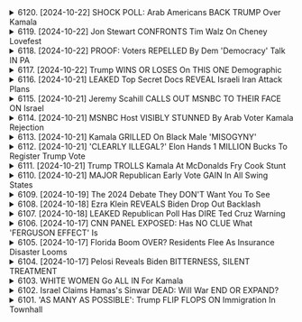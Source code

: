 <details>
<summary>6120. [2024-10-22] SHOCK POLL: Arab Americans BACK TRUMP Over Kamala</summary><br>

<a href="https://www.youtube.com/watch?v=dLQppTD2t3U" target="_blank">
    <img src="https://img.youtube.com/vi/dLQppTD2t3U/maxresdefault.jpg" 
        alt="[Youtube]" width="200">
</a>

# SHOCK POLL: Arab Americans BACK TRUMP Over Kamala

## 談話內容主要重點整理：美國總統大選中，阿拉伯裔美國人與穆斯林族群的選票變化分析

**概述:**

本次談話主要探討2024年美國總統大選中，阿拉伯裔與穆斯林族群投票動向的顯著轉變，特別是與2020年選舉相比的差異，以及可能影響此趨勢的原因。

**一、選票轉向的現象與數據：**

*   **2024年趨勢:** 傳統上傾向民主黨的阿拉伯裔美國人及穆斯林族群，正展現出對共和黨候選人川普的支持度上升的跡象。
*   **數據對比:** 2020年，全國穆斯林的64%投票給拜登，35%給川普；而密西根州阿拉伯裔人口眾多的縣份，近70%的選民投票給拜登上任。目前有數據顯示，2024年選舉中，該族群對川普的支持度有增長趨勢。
*   **第三方候選人影響:** 綠黨候選人吉爾·史坦姆似乎在部分搖擺州中，贏得了一些阿拉伯裔美國人的選票，可能導致該族群的支持力量分散。
*   **卡瑪拉·哈里斯的處境:** 卡瑪拉·哈里斯在該族群中的支持度顯著下降，可能與其個人形象和政策立場有關。

**二、可能影響因素：**

*   **加沙衝突:** 對加沙地區問題的態度，可能是推動選票轉變的重要原因。對拜登政府在中東政策的失望，可能使選民轉向其他候選人。
*   **經濟問題:** 選民的投票動機多元，經濟因素可能是影響選票走向的一環。
*   **文化問題：** 選民的投票動機並非統一，文化議題也可能驅使選民轉變。
*   **族群內部多元性：**阿拉伯裔美國人並非鐵板一塊，族群內部也存在基督徒等多元宗教背景，選民投票考量也因此不同。
*   **選民複雜性:** 選民的投票考量複雜多元，評斷並不易。

**三、潛在影響與討論：**

*   **選票分散:** 第三方候選人的參選可能導致選票分散，影響選舉結果。
*   **政治策略考量:** 共和黨候選人川普可能利用此趨勢，爭取更多阿拉伯裔選民的支持，並藉此擴大選票基礎。
*   **選舉結果不確定性:** 此次選票變動趨勢，增加了選舉結果的不確定性，需要進一步觀測與分析。

**結論:**

阿拉伯裔與穆斯林族群的選票變化，正成為2024年美國總統大選中的重要看點。瞭解造成此現象的深層原因，以及其對選舉結果的潜在影響，對於評估美國政治格局至關重要。
</details>

<details>
<summary>6119. [2024-10-22] Jon Stewart CONFRONTS Tim Walz On Cheney Lovefest</summary><br>

<a href="https://www.youtube.com/watch?v=AxZSFPpBcXw" target="_blank">
    <img src="https://img.youtube.com/vi/AxZSFPpBcXw/maxresdefault.jpg" 
        alt="[Youtube]" width="200">
</a>

# Jon Stewart CONFRONTS Tim Walz On Cheney Lovefest

以下是根據提供的文字稿整理的重點摘要和結構化資訊，採用正式用語並以小節劃分：

**I. 中心議題：對共和黨人莉兹·切尼(Liz Cheney)的批評及與其他政客立場的比較**

*   **主要批判**: 講者認為莉茲·切尼為了政治目的而改變立場，這種行為與其他改變立場的政治家（例如：唐納·特朗普、JD Vance、卡瑪拉·哈里斯）無異。
*   **核心論點**: 切尼被批評為不誠實或不原則性，講者認為她被過度批評，並指出其他政客也有過改變立場的歷史。

**II. 對莉茲·切尼的具體批評**

*   **立場的转变**: 指出切尼過去對同性婚姻的立場引起了父親（一位州参议员）的批評，並导致她在选举中落败。
*   **價值觀的改變**: 認為切尼改變立場以符合政治需要，特别是她在中孕問題上的轉變。

**III. 其他政治家立場的比較**

*   **唐納·特朗普**: 指出特朗普關於墮胎的立場多次改变。
*   **JD Vance**: 認為万斯曾公開谴责特朗普，但后来为了竞选议员职位改变了立场。
    *   讨论了万斯过去反对全国性堕胎禁令和现在的立场变化。
*   **卡瑪拉·哈里斯**: 提到哈里斯的立場也有過改變。

**IV. 堕胎议题的中心辩论**

*   **全国性堕胎禁令 vs. 各州决定**: 讨论了支持全国性堕胎禁令与支持各州根据自己的法律决定堕胎问题的差异。
*   **立场转变的正当性**: 质疑那些最初反对堕胎禁令，后来为了政治目的改变立场的人的正当性。
*  講者强调对堕胎议题的个人信仰以及在政治舞台上的一致性。

**V. 對待切尼和其他改變立場政客的双重標準**

*   **不一致的批評**: 講者認為針對切尼的批評過於嚴厲，其他改變立場的政客（包括特朗普和万斯）卻未受到相同的抨擊。
*   **政治現實**: 指出政治家為了赢得选举或符合政治需要而改變立場是政治現實的一部分。

**VI. 總體論點與呼籲**

*   講者認為切尼被貼上“混蛋”的标签是不公平的，并指出其他政治家也有类似的经历。
*   呼吁觀眾对政治家的立场变化进行客观评估，并指出媒体和公众可能对不同政治家采取不同的标准。
*   呼籲觀眾「喜歡」影片、留言、以及支持獨立媒體。
</details>

<details>
<summary>6118. [2024-10-22] PROOF: Voters REPELLED By Dem 'Democracy' Talk IN PA</summary><br>

<a href="https://www.youtube.com/watch?v=Htb_nNMkA7U" target="_blank">
    <img src="https://img.youtube.com/vi/Htb_nNMkA7U/maxresdefault.jpg" 
        alt="[Youtube]" width="200">
</a>

# PROOF: Voters REPELLED By Dem 'Democracy' Talk IN PA

## 對話重點整理：各階級選民動態與政治策略分析

以下為對話內容摘要，以各主題小節整理，並以條列式呈現重點。

**一、 選民族群細分與政治傾向**

*   **階級重組而非單純再編成：** 共和黨並非傳統上代表「勞工階級」的政治力量，而是正在經歷一種階級群體調整。勞工階級不再有單一的投票傾向，而是出現分化。
*   **主要分歧：** 勞工階級的分歧主要體現在職業領域，而非單純的性別或種族。
*   **勞動階級細分：** 勞動階級可以分為兩大群體：
    *   **藍領工人 (Blue Collar)：** 指的是以體力勞動為主的群體，如卡車司機、生產工人等。在賓州，特朗普支持率領先，達正負19個百分點。他們對民粹主義和經濟政策較為敏感。
    *   **服務行業 (Service Workers)：** 指的是從事行政、收銀、服務業等工作的人群。雖然人數略高於藍領工人，但對民主黨的支持度較高 (樣本中，拜登支持率正負6個百分點)。他們同樣對民粹主義和進步主義論調有共鳴，也贊成堕胎議題，但对民主主義訊息反應平淡。

**二、 政治訊息訴求的有效性比較**

*   **特朗普的優勢：**特朗普擅長以民粹和經濟訊息訴求藍領工人，並且能有效激發選民熱情。
*   **拜登的策略：**拜登的競選團隊正在嘗試更加重視經濟訊息的宣傳，並可能增加在經濟訊息上的廣告支出。
*   **億萬富翁的影響：** 指出民粹論述可以有效地訴求抗拒億萬富翁的選民，並且呼籲民主黨可以利用這個工具來對抗特朗普。

**三、 政治研究報告來源**

*   **研究組織：** 關於勞工階級政治中心的報告可以在 `勞工階級政治中心.org` 找到。
*   **媒體報導：**這份報告還可在 `Jacobin` 網站上看到。
*   **作者平台：**作者作品發表於 `Jacobin` 和 `Harper's` 雜誌，也可以透過上述平台關注。

總之，這段對話分析了不同勞動階級群體的政治傾向，並探討了有效觸及不同族群的政治訊息訴求策略，以及可供參考的政治研究報告來源。
</details>

<details>
<summary>6117. [2024-10-22] Trump WINS OR LOSES On THIS ONE Demographic</summary><br>

<a href="https://www.youtube.com/watch?v=TdZq3IysF2Y" target="_blank">
    <img src="https://img.youtube.com/vi/TdZq3IysF2Y/maxresdefault.jpg" 
        alt="[Youtube]" width="200">
</a>

# Trump WINS OR LOSES On THIS ONE Demographic

好的，以下對這段內容進行了詳細的重點整理，使用了正式用語且以條列格式呈現：

**核心議題：** 本段內容是一段關於選舉策略、選民心理分析和訊息傳遞的討論。重點在於揭示民主黨和共和黨在競選活動中針對選民的策略，以及如何透過了解不同群體的選民來影響選舉結果。

**I. 選舉策略分析**

   * **民主黨的策略 (現階段):** 聚焦於擴大性別差距 (Gender Gap)，透過針對女性選民的訴求來提高投票率。他們似乎試圖複製過去的成功經驗，即透過聚焦特定議題 (如墮胎權) 來動員特定選民。
   * **共和黨的策略 (目前觀察):** 對於經濟議題的著力不足，未能有效地向經濟狀況改善的選民傳達信息。在地方選舉中，過度強調特定議題 (如跨性別議題) 可能導致反效果。
   * **兩黨共同點：** 兩黨都在試圖識別並鎖定特定選民群體，並透過個性化的訊息傳遞策略來影響他們的投票行為。

**II. 選民心理分析與訊息傳遞**

   * **選民關注點：** 選民最關注的是他們對生活品質影響的實質性議題，例如經濟狀況和教育問題。他們關心的是孩子在未來發展，教育機會等。
   * **訊息傳遞原則：** 有能力的政治家應避免直接回答與聯邦層級無關的問題，而應致力於理解選民的潛在擔憂，並將訊息定位為能滿足選民的需求與期望。
   * **精準鎖定：** 透過分析選民的類別(如教育程度、收入、職業等) ，可有效地針對不同選民群體傳遞不同的訊息，進而提高說服力。
       * **案例：** 勞工階級政治中心針對賓夕法尼亞州的選民進行分析，並評估不同訊息對各個群體的影響。

**III. 具體研究案例：勞工階級的投票傾向**

   * **研究對象：** 賓州勞工階級選民（基於教育程度、收入及職業）。
   * **研究方法：** 透過分類方法，將選民劃分為各個組別，並測試不同訊息對不同組別影響。
   * **重要發現：**
       * 某些勞工階層對共和黨總統候選人（特朗普）的支持度較高。
       * 民主黨副總統候選人（卡瑪拉·哈里斯）的陣營正在測試各種訊息，以了解哪些訊息最能打動這些選民。

**IV. 選舉結果預期**

   * 若性別差距擴大，卡瑪拉·哈里斯的得票可能明顯提升。
   * 針對賓州的勞工階級選民的精準鎖定，將對選舉結果產生重大影響。

總結：這段內容展現了一項關於選舉策略、選民心理分析和訊息傳遞的深入分析。選舉活動成功與否取決於識別關鍵選民、理解他們的動機和設計有效訊息的能力。
</details>

<details>
<summary>6116. [2024-10-21] LEAKED Top Secret Docs REVEAL Israeli Iran Attack Plans</summary><br>

<a href="https://www.youtube.com/watch?v=q-265WGlma4" target="_blank">
    <img src="https://img.youtube.com/vi/q-265WGlma4/maxresdefault.jpg" 
        alt="[Youtube]" width="200">
</a>

# LEAKED Top Secret Docs REVEAL Israeli Iran Attack Plans

## Ken Kritenbrink 訪談重點整理：機密洩露事件與媒體報導

**背景：** Ken Kritenbrink 針對近期 Pentagon 機密文件外流事件，分享了他的獨立分析與對媒體報導的評論。

**一、事件起源與涉事人物**

*   **外洩級別：** 外洩文件為極機密文件，存放於 JWX 系統（空軍情報系統）的伺服器，為定義上不應發生網路攻擊的隔離系統（Air-gapped System）。
*   **儲存方式：** 文件儲存在 Skiff 上，Skiff 為與網路完全隔絕的安全封閉資訊設施，需實體入侵才能取得。
*   **涉事者評估：** 調查初步認定涉事者為地位較低級的員職，初步鎖定為 Jack Teixeira。
*   **網路攻擊聲稱：** 一些媒體聲稱事件由伊朗駭客攻擊所致，Kritenbrinc 認為此說法錯誤，因為 JWX & Skiff 本身的安全機制使其不受網路攻擊影響。

**二、媒體報導的缺陷與誤導**

*   **基本事實錯誤：** 多家媒體出現對JWX和Skiff系統基礎知識的錯誤理解和報導，導致對事件發生的機制產生認知偏差。
*   **缺乏紀錄審查：** 媒體未能審查原始紀錄，以驗證其報導的準確性，這凸顯了紀錄審查的重要性。
*   **自我形象問題：** Medien 無法與社群媒體的情報傳播同步，反映了其過度強調自身報導角色的不健康自我認知。
*   **選擇性洩漏：** Washington Post 和 New York Times 等媒體通常只會公開國家安全機構允許洩漏的訊息，而非未經授權的洩漏。
*   **聯盟國間諜：** 這起洩漏事件也暴露了美國就算對盟國也需要進行間諜活動的真相。

**三、事件的政治隱含**

*   **透明度與責任：** 這起事件引發對政府透明度和責任的質疑，以及政府如何在維護國家安全和保護公眾知情權之間取得平衡。
*   **情報行動的暴露：** 洩漏的文件揭示了美國對其他國家進行情報蒐集活動的細節。
*    **高層涉入疑慮：** 雖然目前認定為低級軍官外流，但由於文件存取層級，仍然存在高層涉入案件的可能。

**四、作者的個人情況**

*   **平台：** Kritenbrink 在 Substack 上運營獨立的媒體平台 "Krippenstein dos com"。
*   **訪詢：** Kritenbrink 預期 FBI 將會對他進行訪詢或調查。
*   **採訪態度：** 他以幽默而坦率的態度分享了他的觀點和經歷。

**五、支持 Krippenstein 的方法**

*   訪問 Substack 平台 [https://krippenstein.substack.com](https://krippenstein.substack.com)
*    訂閱 Krippenstein 的獨立媒體內容。
</details>

<details>
<summary>6115. [2024-10-21] Jeremy Scahill CALLS OUT MSNBC TO THEIR FACE ON Israel</summary><br>

<a href="https://www.youtube.com/watch?v=9oMEG-IkFzw" target="_blank">
    <img src="https://img.youtube.com/vi/9oMEG-IkFzw/maxresdefault.jpg" 
        alt="[Youtube]" width="200">
</a>

# Jeremy Scahill CALLS OUT MSNBC TO THEIR FACE ON Israel

## 報導重點整理：中東局勢近期發展 (分析自影片內容)

這是一篇針對影片內容的中東局勢分析總結：

**一、以色列國內現況及軍事領導層**

*   **高級指揮官陣亡：** 以色列國防軍第4001旅團指揮官阿桑·達克斯上校，於賈巴利亞難民營遭遇伏擊而陣亡。該陣亡突顯衝突的危險性。
*   **IED 問題：** 難民營中使用的爆炸物 (IED) 中，部分零件是未爆彈藥，反映過去的武器可能被重用於進攻。
*   **希茲bollah 的軍事能力升級：** 希茲bollah 已展示出能夠精準攻擊以色列國土、甚至直襲以色列軍方的能力，包括成功攻襲以色列國防軍總部等，顯示其軍事能力正在快速提升。

**二、加沙地帶的攻勢及人道危機**

*   **學校遭襲：** 加沙市有一間學校遭到以色列飛彈攻擊，造成至少80人死亡，數千名避難民受到波及，這是一次致命的襲擊事件。
*   **人道援助受阻：** 加沙北部自 10 月以來幾乎沒有收到人道援助，雖然有少量援助物資進出，但實際情況是物資可能並未送達加沙北部。
*   **可能的飢餓策略：** 以色列可能存在通過限制物資供應，以飢餓手段進攻的意圖。
*   **人口流離失所：** 以色列呼籲人民撤離加沙北部地區，但同時也有證據顯示以色列射殺試圖逃離的人民。

**三、戰事評估及展望**

*   **哈瑪斯仍在抵抗：** 講者認為哈瑪斯目前並沒有完全被擊敗，其抵抗能力超乎預期。
*   **以色列策略：** 以色列目前正在繼續於加沙北部地區進行破壞和滅絕性攻勢。
*   **長期衝突預兆：** 講者相信以哈衝突將會持續升級，以色列將會面臨艱難的挑戰。

**四、政治背景**

*   **美國對以色列施壓：** 美國呼籲以色列允許人道救援物資進入加沙地區，但效果不明顯。
*   **情報及媒體管控：** 以色列政府限制了軍事行動造成的災情及破壞程度的媒體報導，以及官方信息的發表。

**總結:** 該報告強調了加沙地帶局勢的嚴重性，以及戰爭對平民造成的巨大傷亡，同時分析了哈瑪斯的抵抗力及以色列的軍事策略，並對未來戰局發展走向進行了預測。
</details>

<details>
<summary>6114. [2024-10-21] MSNBC Host VISIBLY STUNNED By Arab Voter Kamala Rejection</summary><br>

<a href="https://www.youtube.com/watch?v=r1JaVBYptaU" target="_blank">
    <img src="https://img.youtube.com/vi/r1JaVBYptaU/maxresdefault.jpg" 
        alt="[Youtube]" width="200">
</a>

# MSNBC Host VISIBLY STUNNED By Arab Voter Kamala Rejection

## Breaking Points 節目主要重點整理：選舉、議題與政治策略

以下是 Breaking Points 節目內容的重點整理，以小節歸納並條列展示：

**1. 政治操縱與選舉策略**

*   **目標選民群體刻板印象:** 節目批評共和黨候選人川普將猶太選民視為唯一關心以色列議題的單一族群，認為這種做法帶有偏見，並類似先前針對拉丁裔或非裔選民的刻板印象。
*   **訊息操縱策略:** 伊隆·穆斯克力圖針對密西根州的穆斯林和賓夕法尼亞州的猶太人選民散佈錯誤資訊，聲稱卡瑪拉·哈里斯不支持以色列，旨在影響選舉結果。
*   **穆斯林選民的動員:** 伊隆·穆斯克試圖通過傳播有針對性的訊息來影響穆斯林選民，強調哈里斯對於巴勒stan問題的立場，旨在轉移選民支持度。
*   **對猶太選民的誤解:** 節目指出，美國的猶太選民大多是民主黨支持者，在先前選舉中曾佔60-70%的比例，且許多人支持停火和批評以色列總理內塔尼亞胡。

**2. 政治立場與議題焦點**

*   **內塔尼亞胡的支持者:** 美國福音派人士是內塔尼亞胡最堅定的支持者，而非美國猶太人。
*   **以色列議題在美國政治中的地位：** 共和黨在以色列議題上立場強硬，批评卡瑪拉·哈里斯和喬·拜登對以色列的支持力度不足。
*   **停火議題：** 美國許多選民希望停火，但共和黨對此反對。

**3. 政治立場與卡玛拉·哈里斯**

*   **卡玛拉·哈里斯與喬·拜登關係：** 節目批評卡玛拉·哈里斯沒有能與拜登劃清界限，未能充分展現獨立性。
*   **卡玛拉·哈里斯政治失敗：** 節目認為卡玛拉·哈里斯本可以透過與拜登劃清界限獲得更大的政治空間，但未能實現。

**4. 偏見與刻板印象的批判**

*   **刻板印象的危害：** 將整個族群歸類為單一問題導向會導致偏見和歧視。
*    **反猶太主義的定義：** 將所有猶太人與以色列聯繫起來可能構成反猶太主義行為。

**5. 選舉策略的分析**

*   **民主黨的裂痕：** 共和黨利用民主黨基層和菁英的裂痕，試圖最大化政治效益。
*   **目標選民的策略：** 共和黨試圖以刻板印象針對不同族群選民，操縱選票。

**總結:**

Breaking Points 節目分析了美國選舉策略、議題焦點以及政治立場。節目強調偏見和刻板印象的危險，呼籲公眾保持理性思考，避免被政治操縱。節目同時批評卡玛拉·哈里斯在本問題上的政治表現，並指出民主黨在某些議題上存在裂痕。
</details>

<details>
<summary>6113. [2024-10-21] Kamala GRILLED On Black Male 'MISOGYNY'</summary><br>

<a href="https://www.youtube.com/watch?v=d3_Z6FU4ZP8" target="_blank">
    <img src="https://img.youtube.com/vi/d3_Z6FU4ZP8/maxresdefault.jpg" 
        alt="[Youtube]" width="200">
</a>

# Kamala GRILLED On Black Male 'MISOGYNY'

## KMLA 選舉分析重點整理

以下是影片中關於 KMLA 選舉活動的重點整理與歸納：

**一、選舉策略與議題選擇**

*   **針對對手人格的反擊:** 影片分析 KMLA 如何回應對手 (特朗普) 人格攻擊，強調其低劣的言論以及對國家領導人的標準要求。KMLA 強調其競選策略側重於呼籲選民，強調選民應有更好的選擇。
*   **經濟議題的重要性:** 哈里斯陣營將重心放在特朗普的經濟政策上，強調他傾聽富豪的聲音，忽視選民的需求。這被認為是在競選策略中非常聰明的佈局，強調選民的經濟利益。
*   **強調對手經濟政策：** 哈里斯陣營選擇聚焦於特朗普的經濟政策，強調其過度迎合富裕階層，而非選民的實際利益。
*   **資金優勢：** 哈里斯陣營資金的優勢明顯，在競選廣告投放和相關活動上勝過共和黨陣營。

**二、競選策略差異與歷史模式比較**

*   **與希拉莉的比較：** KMLA 的回應方式與希拉莉相似，著重強調選民應得到更好的待遇，而非直接參與人身攻擊。
*   **避免陷入爭端:** 影片指出，KMLA 陣營避免像希拉莉一樣陷入過度解釋，而是選擇以簡明扼要的方式回應，避免被對手利用。

**三、選民態度與選舉議題關注點**

*   **選民對特朗普態度：** 影片指出，選民對特朗普的看法已經相當固定，KMLA 陣營的策略是強調選民對特朗普的不滿和質疑。
*   **整體大局 & 經驗：** 許多選民對於候選人已有既定的印象，選票的傾向深受這些既定印象影響。

**四、資金與選舉影響**

*   **資金優勢的重要性：** 資金優勢在上下議院選舉中尤為重要，尤其是在關鍵選區的投票。
*   **選舉訊息傳播：** 資金足以推廣選舉訊息，在各場域傳達競選理念，並影響選民投票意向。

**五、競選活動總結**

總體而言， KMLA 陣營專注於強調對手的不適當言論，經濟政策上的不足。哈里斯陣營並善於利用資金傳播選舉訊息，影響選民想法。
</details>

<details>
<summary>6112. [2024-10-21] 'CLEARLY ILLEGAL?' Elon Hands 1 MILLION Bucks To Register Trump Vote</summary><br>

<a href="https://www.youtube.com/watch?v=xJnmZrpFiHA" target="_blank">
    <img src="https://img.youtube.com/vi/xJnmZrpFiHA/maxresdefault.jpg" 
        alt="[Youtube]" width="200">
</a>

# 'CLEARLY ILLEGAL?' Elon Hands 1 MILLION Bucks To Register Trump Vote

## 伊隆·馬斯克與美國選舉資金：焦點整理

以下針對影片內容進行了重點整理，以小結歸納並採用條列格式呈現，力求客觀與清晰：

**一、100萬鎂獎金引發爭議**

*   **事件背景:** 有人以100萬美元提供給那些能成功讓第三黨獨立候選人 (特別是羅伯特·F·肯尼迪) 獲得關鍵搖擺州選票的人，引發對選舉資金合規性的質疑。
*   **法律分析:** 這筆資金的流向以及是否構成非法人員干預選舉成為法律辯論的焦點，尤其涉及是否間接資助候選人。
*   **核心爭點:** 馬斯克是否瞭解、甚至默許這項行為，以及該行為是否違反選舉法規是爭議核心。

**二、超級政治遊說委員會 (SuperPAC) 的角色**

*   **運作機制:** 馬斯克透過超級遊說委員會（SuperPAC）進行選舉干預，這種做法能避免直接資助候選人，並可能繞過部分選舉法規。
*   **缺乏透明度:** 超級遊說委員會的資金來源往往模糊，使得瞭解實際干預者和干擾程度困難。
*   **選舉法規漏洞:** 現有法規允許超級遊說委員會在選舉後期大量介入，而不必立即公開資金來源，存在漏洞。

**三、競選策略與資訊操控**

*   **負面宣傳:** 馬斯克資助的超級遊說委員會採用具誤導性或造謠的宣傳手法，針對不同選民發佈有針對性的廣告。
*   **虛假宣傳:** 該委員會創建虛假宣傳活動，例如偽裝成哈里斯競選團隊發送的簡訊，散佈不實訊息。
*   **網路水軍與資訊操控:** 使用網路水軍製造假象，操控輿論，干擾選舉。

**四、廣告定向投放策略 (Targeted Advertising)**

*   **針對猶太/親以選民：**宣稱肯尼迪對以色列的支持不足, 誘導其不投票。
*   **針對親巴選民：**強調肯尼迪與強烈支持以色列的關係，同樣誘導其不投票。
*   **目的：** 分裂選票，影響選舉結果，而非真正支持候選人理念。

**五、選舉規範的現狀與漏洞**

*   **政治獻法與遊說合法性：**現行法規對政治獻金和遊說活動存在較多漏洞，使得金錢可以合法流入政治，影響選舉結果。
*   **遊說支出與資訊披露不足：** 遊說團體（如超級政治行動委員會）支出透明度不足，造成資金追蹤困難。
*   **Dark Money 影響選舉：** 透過秘密捐款（dark money）資助選舉活動，使得金錢背後的勢力難以追溯。

**六、總結：**

*   **馬斯克的影響力：** 伊隆·馬斯克透過超級遊說委員會等方式，積極介入美國總統大選，並使用一些有爭議的策略。
*   **嚴正的選舉規範：** 這種行為挑戰了選舉公平、公正的原則，呼籲加強選舉法規的完善，提高資金披露的透明度，維護民主制度的公正性，同時呼籲人民對於資訊保持批判性思考及辨別能力。

**Disclaimer:** 此概要基於影片內容。如有不同觀點，請參考其他信息來源。
</details>

<details>
<summary>6111. [2024-10-21] Trump TROLLS Kamala At McDonalds Fry Cook Stunt</summary><br>

<a href="https://www.youtube.com/watch?v=CBv1lXsxbfc" target="_blank">
    <img src="https://img.youtube.com/vi/CBv1lXsxbfc/maxresdefault.jpg" 
        alt="[Youtube]" width="200">
</a>

# Trump TROLLS Kamala At McDonalds Fry Cook Stunt

## 對話內容重點整理 (Breaking Points)

該段錄音對話主要討論美國總統大選潛在局勢，以及民主黨策略的缺失。以下是重點整理：

**I. 主要議題：選舉、年齡、民主黨策略與候選人評估**

*   **選舉焦點：** 節目關注美國總統大選中，兩位超高齡候選人（拜登、川普）的健康與能力。預測若川普勝選，候選人的健康狀況將成為重要的議題。
*   **年齡與能力：** 對話質疑拜登的能力表現，認為其明顯衰退。強調候選人的年長可能對其執政能力產生影響。
*   **民主黨策略缺失：** 批評民主黨過度保護現任總統，避免黨內競爭，導致缺少真正的民主程序，錯失其他優秀候選人（如州長）的機會。

**II. 對拜登與民主黨的批評**

*   **缺乏競爭：** 批評民主黨排除黨內其他潛在候選人（如州長）、避免黨內競爭。
*   **過度保護現任：** 批評民主黨過度維護現任總統，未給予其他候選人參選機會，導致錯失良機。
*   **策略失誤：** 認為民主黨的策略導致其處於危險境地，錯失了獲勝的機會。

**III. 潛在候選人評價**

*   **州長 (紐瑟姆、惠特莫)：** 認為加州州長紐瑟姆能力強、政治才能出色，如果能夠參與競選，有望獲勝。密歇根州州長惠特莫的政治能力不容小覷，但個人風格可能不討喜。
*   **前市長 (皮提吉格)：** 認為南本德市長皮提吉格在某些方面比現任候選人更優秀，值得關注。

**IV. 其他評論**

*   **奧巴馬的影響:** 討論了奧巴馬的影響力以及過去的選擇。
*   **媒體關注:** 對候選人能力及策略的討論。

**總結：**

該段對話主要集中在批評民主黨在總統選舉中的策略失誤，認為其過度保護現任總統，避免黨內競爭，錯失了其他優秀候選人。同時，對潛在候選人的能力方面進行了評價，並強調了候選年齡和健康可能對選舉結果產生的影響。
</details>

<details>
<summary>6110. [2024-10-21] MAJOR Republican Early Vote GAIN In All Swing States</summary><br>

<a href="https://www.youtube.com/watch?v=wXY_8k43TH8" target="_blank">
    <img src="https://img.youtube.com/vi/wXY_8k43TH8/maxresdefault.jpg" 
        alt="[Youtube]" width="200">
</a>

# MAJOR Republican Early Vote GAIN In All Swing States

好的，以下是這段文字的重點整理：

**選前分析與民調解讀重點**

*   **早期投票分析：**
    *   早期投票選民的性別、族群組成，可反映各黨的選票盤勢基礎。
    *   觀察首次參與投票的選民數量，可評估各黨的動員能力。
    *   關注特定族群（如非白人、年輕選民）的投票率變化，可了解選民結構的轉變趨勢。
*   **各党策略差異:**
    *  共和黨側重激勵低投票率選民參與；民主黨則致力於巩固核心選民支持，並爭取主要城市的黑人選民。
* **選情評估:**
    *   觀察各州的選情變化，特別是關鍵搖摆州（如喬治亞州、北卡羅來納州）。
    *   注意飓风等突发事件对投票的影响。
*   **過往選舉反思:**
    *   2016 年大选：民主黨過低估了白人工人階級的投票力量。
    *   歐巴馬總統成功动員非白人选民和年輕选民。

**重要趨勢觀察:**

*   **選民熱情度高漲：** 選前參與度顯著提升，投票人數預計創新高。
*   **選民結構變化：** 早期投票數據顯示選民結構可能出現轉變，需密切關注。
*   **搖擺州選情：** 搖擺州選情膠著，早期投票數據對最終结果影響巨大。

**未來一周展望**

*   各州陆续展开投票。需要密切追蹤關鍵摇摆州的投票數據。
*   關注兩黨的最终动員策略。
*   分析首次参与投票選民的數據。

**节目宣传**

*   Breaking Points 推出了付费订阅服务，提供更深入的政治分析和独家内容。
*   鼓励观众订阅频道、点赞视频、并留下评论，支持独立新闻媒體的發展。
</details>

<details>
<summary>6109. [2024-10-19] The 2024 Debate They DON'T Want You To See</summary><br>

<a href="https://www.youtube.com/watch?v=HlAqDB7S9fI" target="_blank">
    <img src="https://img.youtube.com/vi/HlAqDB7S9fI/maxresdefault.jpg" 
        alt="[Youtube]" width="200">
</a>

# The 2024 Debate They DON'T Want You To See

## 強要重點整理 (克里斯蒂娜關於變革選舉和政治運動的論述)

**概述：**克里斯蒂娜介紹了一項旨在顛覆現有政治體系、加強選舉透明度、促進地方分權和賦權給公民的綜合倡議。該運動的核心圍繞著一項利用區塊鏈技術的新型投票系統及多元的政治參與平台。

**一、核心理念與願景**

*   **顛覆既有体制:** 旨在替代現有的兩黨制，賦權給獨立候選人與草根運動。
*   **區塊鏈投票系統:** 推動在選舉中實施區塊鏈技術，以確保透明度、安全性與可追溯性。
*   **地方分權:** 提倡將權力從聯邦政府轉移至州與地方層級。
*   **公民賦權:** 旨在建立一個更具包容性和參與性的選舉制度，以便更好地反映人民的意願。

**二、主要倡議與措施**

*   **區塊鏈投票平台:** 發起了利用區塊鏈技術的投票系統，以提高選舉的透明度和安全性，並降低欺詐風險。
*   **獨立候選人支持:** 為獨立參選人提供平台與資源，以挑戰兩黨制的壟斷地位。
*   **多元政治參與:** 鼓勵多元族群和聲音參與政治進程，打破傳統政治的框架。
*   **文化融合與藝術支持:** 運用音樂、藝術等形式來團結民眾，傳達政治理念，並提高公眾的參與度。

**三、行動計畫與具體步驟**

*   **10 月 23 日辯論會:** 組織一場專注於關鍵議題（如加沙戰爭、通膨、債務、醫療保健、住房）的辯論會，邀請候選人、藝術家與公眾參與。辯論會將通過多個平台（網站、Rumble、Script News、CSPAN）在線直播。
*   **名人與藝術家支持:** 邀請知名人物與藝術家出現在辯論會上，以擴大影響力，吸引公眾注意力。
*   **社交媒體傳播:** 利用 TikTok、YouTube 等社交媒體平台傳播政治信息，影響公眾輿論。
*   **媒體合作:** 與獨立媒體機構合作，擴大宣傳範圍，影響主流媒體的報導方向。
*   **2025 年擴大願景:** 將此運動擴大到更廣泛的範圍，包括推動選舉制度改革、賦權地方社區等。

**四、關鍵議題**

*   **選舉透明度與可追溯性:** 透過區塊鏈技術確保選舉過程的公開透明與可驗證。
*   **經濟公平與社會正義:** 關注通膨、債務、醫療保健、住房等民生議題。
*   **外交政策與國家安全:** 強調以和平方式解決國際爭端，保障國家安全。
*   **公民參與與民主價值:** 鼓勵多元聲音參與政治進程，促進民主價值觀的發展。

**五、傳播與參與途徑**

*   **網站：**提供運動資訊、線上參與方式、直播連結與相關資源。
*   **社交媒體：**利用 TikTok、YouTube 等平台傳播訊息與推廣運動。
*   **線上直播：**通過網站、Rumble、Script News、CSPAN 等平台直播辯論會與相關活動。
*   **參與活動：**鼓勵民眾參與辯論會、線上直播等活動，共同推動運動發展。

**总结:** 克里斯蒂娜倡导的运动旨在通过科技、文化和公民参与等手段，颠覆现有的政治格局，建立一个更透明、公正、有力的政治体系。
</details>

<details>
<summary>6108. [2024-10-18] Ezra Klein REVEALS Biden Drop Out Backlash</summary><br>

<a href="https://www.youtube.com/watch?v=XG3x7GhKp98" target="_blank">
    <img src="https://img.youtube.com/vi/XG3x7GhKp98/maxresdefault.jpg" 
        alt="[Youtube]" width="200">
</a>

# Ezra Klein REVEALS Biden Drop Out Backlash

## 文章重點摘要：Ezra Klein 與節目訪談內容

以下為訪談內容重點與摘要，以客觀條列方式呈現：

**I. 對喬·拜登總統及卡瑪拉·哈里斯總統參選的觀點**

*   **質疑拜登總統參選：**訪談者(Ezra Klein) 曾於數月前公開表達對拜登總統高齡的問題，並建議其不應再次參選。他认为年龄是一個需要严肃考虑的因素。
*   **對哈里斯總統參選的看法：** Klein 一直認為哈里斯總統可能是一位不錯的候選人，但對她有一定擔憂。
*   **對民主黨候選人選擇的質疑：** 他認為民主黨缺乏開放討論替代方案的意願和空間。

**II. 意見引起的反響**

*   **來自黨內的中間派的批判：** 他公開表態後，受到民主黨權力中樞人士及中間派的强烈批判，認為他未能充分考量潛在的負面影響。
*   **被指責低估拜登與高估哈里斯：** 部分人士認為他過於低估拜登總統的影響力，以及過度評價哈里斯總統的能力。
*   **對個人意見表達方式的質疑：** 他坦承自己並不擅長公開發表意見和與大眾溝通，更倾向于私下交流。

**III. 對公開表態及個人反應的思考**

*   **對社交媒體意見的疏離：** 他坦言自己極少閱讀社交媒體上對自己意見的反饋，認為過度關注這些意見不利於獨立思考。
*   **社交媒體的反響：**  尽管他很少阅读，但他收到很多来自社交媒体的回馈和批评。
*   **對意見表達的反思：** 他認為公開表達意見是一項需要勇氣的行為，並反思了他個人在意見表達方面的不足。

**IV. 談論民主黨的政治策略和候選人選擇**

*   **民主黨缺乏開放討論的空間：** 他認為民主黨不願意公開討論候選人的替代方案。
*   **對民主黨選舉策略的擔憂：** 他關注民主黨的候選人選擇可能存在的風險。
*   **對政治環境的反思：** 他認為政治環境對候選人及選舉產生重要影響。

**V. 對未來政治走向的展望**

*   **十一月選舉的重要性：** 他認為十一月的選舉結果將對許多問題產生重要影響。
*   **對政治局勢的警惕：** 他對未來的政治局勢持警惕态度。

**總結:**

本次访谈核心内容围绕着访谈者 Ezra Klein 对乔拜登总统参选的质疑，以及他对美国民主党选举策略的观察。访谈也展现了他个人对公开表达意见的反思以及对社交媒体反馈的态度。总体而言，访谈深刻地探讨了美国政治现状，以及未来可能存在的挑战。
</details>

<details>
<summary>6107. [2024-10-18] LEAKED Republican Poll Has DIRE Ted Cruz Warning</summary><br>

<a href="https://www.youtube.com/watch?v=blBx4g5EWMY" target="_blank">
    <img src="https://img.youtube.com/vi/blBx4g5EWMY/maxresdefault.jpg" 
        alt="[Youtube]" width="200">
</a>

# LEAKED Republican Poll Has DIRE Ted Cruz Warning

## Breaking Points 節目內容重點摘要 (2024 選舉分析)

本摘要整理自Breaking Points節目的討論內容，著重於近期美國選舉相關的分析與觀察。

**一、選舉現況與參選人分析**

*   **整體選舉氛圍:** 電視節目分析師指出，目前選舉形勢呈現微妙狀態，部分選民對現任總統拜登及候選人卡玛拉·哈里斯的負面印象濃厚，可能影響選舉結果。
*   **卡玛拉·哈里斯:** 節目評論認為，哈里斯目前受到媒體較多關注，可能因其在選舉中的突出地位所致，但也反映出選舉過程中的自然現象。
*    **拜登總統:** 分析師推測，拜登的選舉策略在早期階段可能受到負面因素 (如共謀爭議) 的影響，但隨著選舉進入白熱化階段，策略已開始調整。

**二、選民動態與投票率**

*   **未決選民比例:** 分析指出，未決選民比例相較於2016年和2020年呈現下降趨勢 (從14% 降至8% 左右)，可能反映出選民立場更加堅定。
*   **不同類型未決選民:** 節目區分了兩種未決選民：一是真正猶豫不決者，二是傾向某黨派但投票意願較低者。後一類人的動員將對選舉結果產生重要影響。
*   **政治立場轉變選民:** 1月6日事件可能促使部分社會保守派選民轉向民主黨，但相關影響比例較小 (約6%)，因此難以準確衡量。

**三、關鍵議題與選民焦點**

*   **醫療保障議題:** 節目評論員提到，一位擁有1億美元財富的候選人提出了可能導致醫療保障失效的政策，但此後又進行了調整。這反映出醫療保障議題在選舉中的重要性。
*   **媒體焦點:** 節目強調，距離選舉僅剩三週，大部分選民關注的是選舉結果以及如何解讀現有資訊。參選人必須加強訊息傳遞，以贏得選民支持。

**四、選民動員與投票率**

*   **選民動員的重要性:** 節目強調，各黨派動員特定群體選民的能力，可能決定最終選舉結果。動員未決選民以及潛在的支持者，是選舉策略的關鍵。
*   **特定群體選民:** 社會保守派選民可能會因為對1 月 6 日事件的不滿而投向民主黨，分析師認為，需要進一步觀察其對選舉的影響。

**五、總結**

*   分析師認為，選民投票意願將是決定選舉結果的最重要因素。
*   各黨派必須加強選民動員工作，針對不同群體選民制定有效的溝通策略。
*   媒體焦點的轉向以及選民對特定議題的關注，將對選舉結果產生影響。

**請注意:** 以上為節目內容的摘要，並可能存在解讀上的差異。詳細資訊請參考節目原文。
</details>

<details>
<summary>6106. [2024-10-17] CNN PANEL EXPOSED: Has NO CLUE What 'FERGUSON EFFECT' Is</summary><br>

<a href="https://www.youtube.com/watch?v=6k-_a1pbkD8" target="_blank">
    <img src="https://img.youtube.com/vi/6k-_a1pbkD8/maxresdefault.jpg" 
        alt="[Youtube]" width="200">
</a>

# CNN PANEL EXPOSED: Has NO CLUE What 'FERGUSON EFFECT' Is

## 節目重點摘要：言論爭論、資訊掌握與深入思考的缺席

以下是對節目內容的重點摘要，以小節條列式呈現，力求客觀清晰。

**一、言論論爭核心：弗格森效應/弗洛伊德效應的認知與討論**

*   節目爭論的焦點在於「弗格森效應」和「弗洛伊德效應」的概念及其認知程度。
*   概念指警察行為受到檢視後，選擇離職（退休或辭職）增加，進而導致治安惡化，或更廣泛的執法意願下降。
*   講者認為，這些概念在主流媒體和左翼人士中缺乏充分的理解與討論。
*   講者遇到過 BLM (黑命攸關) 社群成員，他們不熟悉這些術語，或對其存在爭論。

**二、資訊掌握與認知落差**

*   主要論點是許多經常出現在媒體場合的評論員，對新聞事件的掌握程度與深度不足。
*   講者認為，要在媒體上自信地發表評論，需要投入大量時間的閱讀與研究（約 30 分鐘的讀書才能支持 1 分鐘的發言）。
*   節目形式（長時段的對談）與新聞片段形式的區別：新聞片段更強調快速呈現，而深度對話需要更廣泛的知識儲備。
*   講者指出，許多評論員可能僅停留在表面的認知層次，缺乏對不同觀點的了解和深入探究。

**三、媒體生態與認知偏見**

*   講者認為，媒體生態阻礙了對複雜議題的深入討論，評論員往往固守己見。
*   講者批評，評論員常常缺乏接觸不同觀點的機會，或是回避令人不適的資訊。
*   此種現象可能導致認知偏見，對複雜的問題產生單面或狹隘的理解。
*   強調對事件的深入研究和多角度思考的重要性，以避免認知偏見的產生。

**四、對於節目形式的自我審視**

*   講者反思，節目形式（長時間的對話）有利於更深入的討論，但同時，也需要大量的準備工作。
*   講者認為，只有充分掌握資訊，才能在媒體上自信地發表評論。
*   強調持續學習、閱讀和思考的重要性，以提升個人對問題的理解能力。
*   呼籲社會大衆提高對資訊辨識能力，避免被單一視角所支配。

**五、對社會大眾的呼籲與未來展望**

*   講者呼籲社會大眾關注新聞事件，並積極參與知識的建構。
*   鼓勵大衆保持批判性思考，避免被媒體資訊所左右。
*   呼籲社會大衆支持獨立媒體，為媒體的多元化發展貢獻力量。
*   呼籲社會大眾持續學習和進步，共同建設一個更加民主和開放的社會。
</details>

<details>
<summary>6105. [2024-10-17] Florida Boom OVER? Residents Flee As Insurance Disaster Looms</summary><br>

<a href="https://www.youtube.com/watch?v=d8fKHRPtyQY" target="_blank">
    <img src="https://img.youtube.com/vi/d8fKHRPtyQY/maxresdefault.jpg" 
        alt="[Youtube]" width="200">
</a>

# Florida Boom OVER? Residents Flee As Insurance Disaster Looms

好的，以下是基於您提供的文本的清晰重點整理：

**1. 佛羅里達州房地產市場趨勢轉變**

*   **強勁看勢轉弱：** 佛羅里達州過去備受青睞的房地產市場趨勢正在轉變，開始變得弱勢。
*   **人口結構變化：** 佛羅里達州的人口結構變化正在發生，傾向於呈現紅色州（保守派）的發展趨勢，這與其他陽光地帶州（如內華達州）形成了對比。
*   **人口流動逆轉：** 由于自然災害風險以及相關保險費用飆升，吸引人們搬到佛羅里的因素正在減少。

**2. 保險危機與潛在經濟衝擊**

*   **保險費用飆升：** 佛羅里達州的房地產保險費用在短短幾年內已高漲400%，預計還將持續攀升。
*   **民營保險公司撤離：** 許多民營保險公司選擇退出佛羅里達州市場。
*   **公民財產保險公司承擔巨大壓力：** 公民財產保險公司（Citizens Property Insurance Corporation，作為最后的手段）正在承擔越來越大的保險壓力。
*   **極端天氣事件的風險：** 如果遭受重大天氣災害（如颶風），該公司可能需要支付高額保險賠償金，甚至面臨破產，可能需要聯邦援助。
*   **聯邦救助的可能性：** 政府可能會向公民財產保險公司提供援助，但這將對聯邦預算產生重大影響。
*    **保險金追償的挑戰:** 對公民財產保險公司的賠償金高於其支付能力，可能需要將損失轉嫁給公民，但就經濟和政治而言，向佛羅里達州居民追償損失可能不可行。

**3. 佛羅里達州經濟政治意涵**

*   **房地產市場轉變的影響：** 高昂的保險費用和房地產風險可能導致人們對佛羅里達州房地產市場的興趣下降。
*   **人口結構轉變的影響：** 人口結構的變化可能對該州的政治版圖產生影響。
*   **陽光地帶州的政治動盪：** 陽光地帶州的政治格局正在變化，例如內華達州和佛羅里達州，這些州的發展軌跡呈現差異。

**4. 全國影響**

*   **對全美國的警訊：** 佛羅里達州所發生的事情預示着全國範圍內的趨勢，因為極端天氣現象日益頻發，保險費用飆升，可能導致全國市場受到重大影響。

希望這份摘要能幫助您理解文本的重點內容。
</details>

<details>
<summary>6104. [2024-10-17] Pelosi Reveals Biden BITTERNESS, SILENT TREATMENT</summary><br>

<a href="https://www.youtube.com/watch?v=-T_JSEmF-yQ" target="_blank">
    <img src="https://img.youtube.com/vi/-T_JSEmF-yQ/maxresdefault.jpg" 
        alt="[Youtube]" width="200">
</a>

# Pelosi Reveals Biden BITTERNESS, SILENT TREATMENT

## 對話重點總結

本段落為一則播客對話摘錄，聚焦於美國總統拜登的政治現狀、競選策略與潛在危機。

**一. 政治動機與潛在分裂**

*   **拜登的競選狀況:** 討論拜登的健康狀況以及他的競選團隊對副總統賀錦麗能力的擔憂。暗示團隊內部存在潛在的權力鬥爭和對賀錦麗能力的質疑。
*   **競選團隊內訌:** 競選團隊成員之間存在對賀錦麗競選能力的擔憂。有猜測如果團隊遭受失敗，拜登團隊內部可能會開始聲稱他們原本可以選出更優秀的候選人。
*   **對賀錦麗的競爭壓力:** 拜登陣營對賀錦麗的選舉能力抱持懷疑，並在關鍵時刻可能故意削弱她在媒體曝光的機會。暗示有跡象顯示拜登陣營可能沒有全力支持賀錦麗。

**二. 競爭策略、歷史修正主義與潛在危機**

*   **歷史修正主義的風險:** 如果拜登的選情失利，可能會出現對其決定退選的質疑，以及對替代候選人的推舉。
*   **選舉結果的影響:** 如果賀錦麗敗選，可能會引發對選舉策略，以及拜登是否應該選定的討論。
*   **對選舉結果的解讀：** 播客作者指出，選舉結果對於民主黨內部將會產生重大的影響，並可能導致對過去決定的反省或重新詮釋。

**三. 對民主黨的建議**

*   **初選的重要性：** 建議民主黨在未來的選舉中應舉行初選，讓選民有更多的選擇，並選出有能力對抗共和黨候選人的最佳人選。
*   **對過往決策的反思:** 批評現有的選舉制度，並指出初選制度能夠讓候選人在選前接受更嚴格的考驗。
*  **對政治人物的評價標準：** 質疑現有的政治評價標準，並強調選舉並不是單純的個人英雄主義，而是需要整個團隊共同努力才能取得勝利。

**四. 政治立場的批判:** 播客對現任政府的政治立場持批判態度，並質疑政府在處理重要議題時的決策方式。
</details>

<details>
<summary>6103. WHITE WOMEN Go ALL IN For Kamala</summary><br>

<a href="https://www.youtube.com/watch?v=ekojG8vVwVI" target="_blank">
    <img src="https://img.youtube.com/vi/ekojG8vVwVI/maxresdefault.jpg" 
        alt="[Youtube]" width="200">
</a>

# WHITE WOMEN Go ALL IN For Kamala


</details>

<details>
<summary>6102. Israel Claims Hamas's Sinwar DEAD: Will War END OR EXPAND?</summary><br>

<a href="https://www.youtube.com/watch?v=mJb7hiYtw-U" target="_blank">
    <img src="https://img.youtube.com/vi/mJb7hiYtw-U/maxresdefault.jpg" 
        alt="[Youtube]" width="200">
</a>

# Israel Claims Hamas's Sinwar DEAD: Will War END OR EXPAND?


</details>

<details>
<summary>6101. 'AS MANY AS POSSIBLE': Trump FLIP FLOPS ON Immigration In Townhall</summary><br>

<a href="https://www.youtube.com/watch?v=wwApBY2yxUI" target="_blank">
    <img src="https://img.youtube.com/vi/wwApBY2yxUI/maxresdefault.jpg" 
        alt="[Youtube]" width="200">
</a>

# 'AS MANY AS POSSIBLE': Trump FLIP FLOPS ON Immigration In Townhall


</details>

